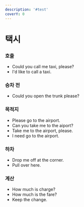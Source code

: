 ```yaml
---
description: '#test'
coverY: 0
---
```


# 택시

###

### 호출

* Could you call me taxi, please?
* &#x20;I'd like to call a taxi.



### 승차 전

* Could you open the trunk please?



### 목적지

* Please go to the airport.
* Can you take me to the aiport?&#x20;
* Take me to the airport, please.
* I need go to the airport.

### 하차

* Drop me off at the corner.
* Pull over here.



### 계산

* How much is charge?
* How much is the fare?
* Keep the change.















